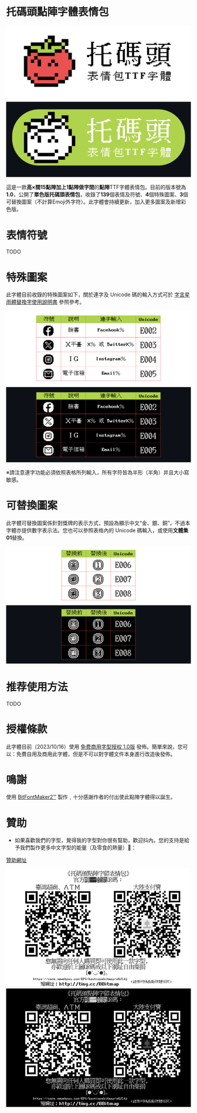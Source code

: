 # 托碼頭點陣字體表情包

![托碼頭點陣字體表情包 / Tomato Emoji](https://github.com/scott0107000/Tomato-Emoji/blob/ad826b731adcba8b8a0334fd448f26b82359a8d8/Image/Tomato.png#gh-light-mode-only)
![托碼頭點陣字體表情包 / Tomato Emoji](https://github.com/scott0107000/Tomato-Emoji/blob/3db1c502d663de8e6b070972a43f0600462ca9f7/Image/TomatoD.png#gh-dark-mode-only)  

這是一款**高×闊15點陣加上1點陣做字間**的**點陣**TTF字體表情包。目前的版本號為**1.0**，公開了**單色版托碼頭表情包**，收錄了**139**個表情及符號、**4**個特殊圖案、**3**個可替換圖案（不計算Emoji外字符）。此字體會持續更新，加入更多圖案及新增彩色版。

# 表情符號

TODO

# 特殊圖案

此字體目前收錄的特殊圖案如下，關於連字及 Unicode 碼的輸入方式可於 [字言星雨體替換字使用說明書](https://drive.google.com/file/d/1RQrZQI7bH0WMVE2nm4ei7nG2kH1Mtvk8/view?usp=sharing) 參照參考。

![特殊圖案](https://github.com/scott0107000/Tomato-Emoji/blob/b496131b08ab6b28e9495232256d26491cb5c8bf/Image/Tomato2.png#gh-light-mode-only)
![特殊圖案](https://github.com/scott0107000/Tomato-Emoji/blob/c9e6049a0e12e5b0bc698b3641a85277ac1fa581/Image/Tomato2D.png#gh-dark-mode-only)

※請注意連字功能必須依照表格所列輸入，所有字符皆為半形（半角）并且大小寫敏感。

# 可替換圖案

此字體可替換圖案係針對獎牌的表示方式，預設為顯示中文“金、銀、銅”，不過本字體亦提供數字表示法。您也可以參照表格內的 Unicode 碼輸入，或使用**文體集01**替換。

![替換圖案](https://github.com/scott0107000/Tomato-Emoji/blob/6e201ee4faa6b9686821d11934b4c7a48eac25ec/Image/Tomato3.png#gh-light-mode-only)
![替換圖案](https://github.com/scott0107000/Tomato-Emoji/blob/c9e6049a0e12e5b0bc698b3641a85277ac1fa581/Image/Tomato3D.png#gh-dark-mode-only)

# 推荐使用方法

TODO

# 授權條款

此字體目前（2023/10/16）使用 [免费商用字型授权 1.0版](https://free-commercial-font-license-chinese.github.io/fcfl/) 發佈。簡單來說，您可以：免費自用及商用此字體，但是不可以對字體文件本身進行改造後發佈。

# 鳴謝

使用 [BitFontMaker2™](https://www.pentacom.jp/pentacom/bitfontmaker2/) 製作﹐十分感謝作者的付出使此點陣字體得以誕生。

# 贊助

 - 如果喜歡我們的字型，覺得我的字型對你很有幫助，歡迎抖內。您的支持是給予我們製作更多中文字型的能量（及零食的熱量）🥰：
   
[贊助網址](https://core.newebpay.com/EPG/boutiquebitmap/aQJIdj) 

 
![圖片5](https://github.com/scott0107000/Tomato-Emoji/blob/1c3ca410383e72f047b538a46996dc7a1170d9ce/Image/ToamtoDonate.png#gh-light-mode-only)
![圖片5](https://github.com/scott0107000/Tomato-Emoji/blob/1c3ca410383e72f047b538a46996dc7a1170d9ce/Image/ToamtoDonateD.png#gh-dark-mode-only)
